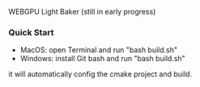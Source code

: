 WEBGPU Light Baker (still in early progress)
### Quick Start
* MacOS: open Terminal and run "bash build.sh"
* Windows: install Git bash and run "bash build.sh"

it will automatically config the cmake project and build.